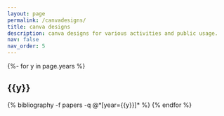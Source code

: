 ```yaml
---
layout: page
permalink: /canvadesigns/
title: canva designs
description: canva designs for various activities and public usage.
nav: false
nav_order: 5
---
```

<!-- _pages/publications.md -->
<div class="publications">

{%- for y in page.years %}
  <h2 class="year">{{y}}</h2>
  {% bibliography -f papers -q @*[year={{y}}]* %}
{% endfor %}

</div>
